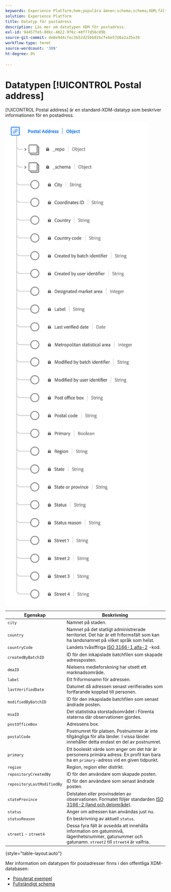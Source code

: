 ```yaml
---
keywords: Experience Platform;hem;populära ämnen;schema;schema;XDM;fält;scheman;scheman;scheman;adress;xdm:address;datatyp;datatyp;datatyp;data type;
solution: Experience Platform
title: Datatyp för postadress
description: Läs mer om datatypen XDM för postadress.
exl-id: 94457fe5-80bc-4822-9f6c-48f77d56c89b
source-git-commit: de8e944cfec3b52d25bb02bcfebe57d6a2a35e39
workflow-type: tm+mt
source-wordcount: '309'
ht-degree: 0%

---
```


# Datatypen [!UICONTROL Postal address]

[!UICONTROL Postal address] är en standard-XDM-datatyp som beskriver informationen för en postadress.

<img src="../images/data-types/postal-address.png" width="450" /><br />

| Egenskap | Beskrivning |
| --- | --- |
| `city` | Namnet på staden. |
| `country` | Namnet på det statligt administrerade territoriet. Det här är ett friformsfält som kan ha landsnamnet på vilket språk som helst. |
| `countryCode` | Landets tvåsiffriga <a href="https://datahub.io/core/country-list">ISO 3166-1 alfa-2</a> -kod. |
| `createdByBatchID` | ID för den inkapslade batchfilen som skapade adressposten. |
| `dmaID` | Nielsens medieforskning har utsett ett marknadsområde. |
| `label` | Ett friformsnamn för adressen. |
| `lastVerifiedDate` | Datumet då adressen senast verifierades som fortfarande kopplad till personen. |
| `modifiedByBatchID` | ID för den inkapslade batchfilen som senast ändrade posten. |
| `msaID` | Det statistiska storstadsområdet i Förenta staterna där observationen gjordes. |
| `postOfficeBox` | Adressens box. |
| `postalCode` | Postnumret för platsen. Postnummer är inte tillgängliga för alla länder. I vissa länder innehåller detta endast en del av postnumret. |
| `primary` | Ett booleskt värde som anger om det här är personens primära adress. En profil kan bara ha en `primary`-adress vid en given tidpunkt. |
| `region` | Region, region eller distrikt. |
| `repositoryCreatedBy` | ID för den användare som skapade posten. |
| `repositoryLastModifiedBy` | ID för den användare som senast ändrade posten. |
| `stateProvince` | Delstaten eller provinsdelen av observationen. Formatet följer standarden [ISO 3166-2 (land och delområde)](https://www.unece.org/cefact/locode/subdivisions.html). |
| `status` | Anger om adressen kan användas just nu. |
| `statusReason` | En beskrivning av aktuell `status`. |
| `street1` - `street4` | Dessa fyra fält är avsedda att innehålla information om gatuminivå, lägenhetsnummer, gatunummer och gatunamn. `street2` till `street4` är valfria. |

{style="table-layout:auto"}

Mer information om datatypen för postadresser finns i den offentliga XDM-databasen:

* [Populerat exempel](https://github.com/adobe/xdm/blob/master/components/datatypes/demographic/address.example.1.json)
* [Fullständigt schema](https://github.com/adobe/xdm/blob/master/components/datatypes/demographic/address.schema.json)
